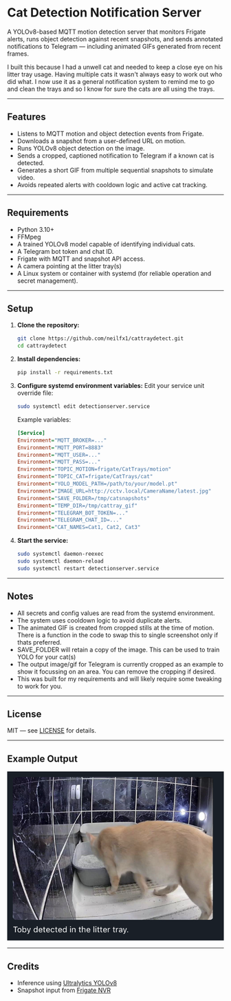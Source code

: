 # Cat Detection Notification Server

A YOLOv8-based MQTT motion detection server that monitors Frigate alerts, runs object detection against recent snapshots, and sends annotated notifications to Telegram — including animated GIFs generated from recent frames.

I built this because I had a unwell cat and needed to keep a close eye on his litter tray usage.  Having multiple cats it wasn't always easy to work out who did what.  I now use it as a general notification system to remind me to go and clean the trays and so I know for sure the cats are all using the trays.

---

## Features

* Listens to MQTT motion and object detection events from Frigate.
* Downloads a snapshot from a user-defined URL on motion.
* Runs YOLOv8 object detection on the image.
* Sends a cropped, captioned notification to Telegram if a known cat is detected.
* Generates a short GIF from multiple sequential snapshots to simulate video.
* Avoids repeated alerts with cooldown logic and active cat tracking.

---

## Requirements

* Python 3.10+
* FFMpeg
* A trained YOLOv8 model capable of identifying individual cats.
* A Telegram bot token and chat ID.
* Frigate with MQTT and snapshot API access.
* A camera pointing at the litter tray(s)
* A Linux system or container with systemd (for reliable operation and secret management).

---

## Setup

1. **Clone the repository:**

   ```bash
   git clone https://github.com/neilfx1/cattraydetect.git
   cd cattraydetect
   ```

2. **Install dependencies:**

   ```bash
   pip install -r requirements.txt
   ```

3. **Configure systemd environment variables:**
   Edit your service unit override file:

   ```bash
   sudo systemctl edit detectionserver.service
   ```

   Example variables:

   ```ini
   [Service]
   Environment="MQTT_BROKER=..."
   Environment="MQTT_PORT=8883"
   Environment="MQTT_USER=..."
   Environment="MQTT_PASS=..."
   Environment="TOPIC_MOTION=frigate/CatTrays/motion"
   Environment="TOPIC_CAT=frigate/CatTrays/cat"
   Environment="YOLO_MODEL_PATH=/path/to/your/model.pt"
   Environment="IMAGE_URL=http://cctv.local/CameraName/latest.jpg"
   Environment="SAVE_FOLDER=/tmp/catsnapshots"
   Environment="TEMP_DIR=/tmp/cattray_gif"
   Environment="TELEGRAM_BOT_TOKEN=..."
   Environment="TELEGRAM_CHAT_ID=..."
   Environment="CAT_NAMES=Cat1, Cat2, Cat3"
   ```

4. **Start the service:**

   ```bash
   sudo systemctl daemon-reexec
   sudo systemctl daemon-reload
   sudo systemctl restart detectionserver.service
   ```

---

## Notes

* All secrets and config values are read from the systemd environment.
* The system uses cooldown logic to avoid duplicate alerts.
* The animated GIF is created from cropped stills at the time of motion.  There is a function in the code to swap this to single screenshot only if thats preferred.
* SAVE_FOLDER will retain a copy of the image.  This can be used to train YOLO for your cat(s)
* The output image/gif for Telegram is currently cropped as an example to show it focussing on an area.  You can remove the cropping if desired.
* This was built for my requirements and will likely require some tweaking to work for you.
  
---

## License

MIT — see [LICENSE](LICENSE) for details.

---

## Example Output

![Sample Notification](sample.png)

---

## Credits

* Inference using [Ultralytics YOLOv8](https://github.com/ultralytics/ultralytics)
* Snapshot input from [Frigate NVR](https://github.com/blakeblackshear/frigate)
